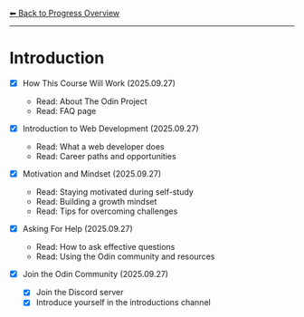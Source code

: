 [⬅ Back to Progress Overview](../progress.md)

---

# Introduction

- [x] How This Course Will Work (2025.09.27)
  - Read: About The Odin Project  
  - Read: FAQ page  

- [x] Introduction to Web Development (2025.09.27)
  - Read: What a web developer does  
  - Read: Career paths and opportunities  

- [x] Motivation and Mindset (2025.09.27)
  - Read: Staying motivated during self-study  
  - Read: Building a growth mindset  
  - Read: Tips for overcoming challenges  

- [x] Asking For Help (2025.09.27)
  - Read: How to ask effective questions  
  - Read: Using the Odin community and resources  

- [x] Join the Odin Community (2025.09.27)
  - [x] Join the Discord server  
  - [x] Introduce yourself in the introductions channel

